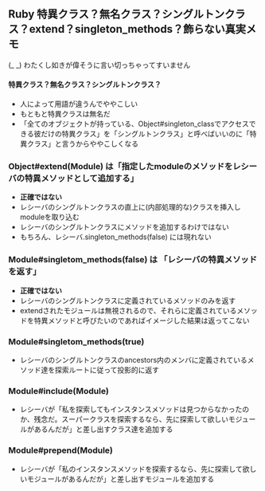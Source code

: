 ## Ruby 特異クラス？無名クラス？シングルトンクラス？extend？singleton_methods？飾らない真実メモ

(_ _) わたくし如きが偉そうに言い切っちゃってすいません

#### 特異クラス？無名クラス？シングルトンクラス？

- 人によって用語が違うんでややこしい
- もともと特異クラスは無名だ
- 「全てのオブジェクトが持っている、Object#singleton_classでアクセスできる彼だけの特異クラス」を「シングルトンクラス」と呼べばいいのに「特異クラス」と言うからややこしくなる

### Object#extend(Module) は「指定したmoduleのメソッドをレシーバの特異メソッドとして追加する」

- **正確ではない**
- レシーバのシングルトンクラスの直上に(内部処理的な)クラスを挿入しmoduleを取り込む
- レシーバのシングルトンクラスにメソッドを追加するわけではない
- もちろん、レシーバ.singleton_methods(false) には現れない

### Module#singletom_methods(false) は 「レシーバの特異メソッドを返す」

- **正確ではない**
- レシーバのシングルトンクラスに定義されているメソッドのみを返す
- extendされたモジュールは無視されるので、それらに定義されているメソッドを特異メソッドと呼びたいのであればイメージした結果は返ってこない

### Module#singletom_methods(true)

- レシーバのシングルトンクラスのancestors内のメンバに定義されているメソッド達を探索ルートに従って投影的に返す

### Module#include(Module)

- レシーバが「私を探索してもインスタンスメソッドは見つからなかったのか、残念だ。スーパークラスを探索するなら、先に探索して欲しいモジュールがあるんだが」と差し出すクラス達を追加する

### Module#prepend(Module)

- レシーバが「私のインスタンスメソッドを探索するなら、先に探索して欲しいモジュールがあるんだが」と差し出すモジュールを追加する
